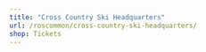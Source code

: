```yaml
---
title: "Cross Country Ski Headquarters"
url: /roscommon/cross-country-ski-headquarters/
shop: Tickets
---
```

